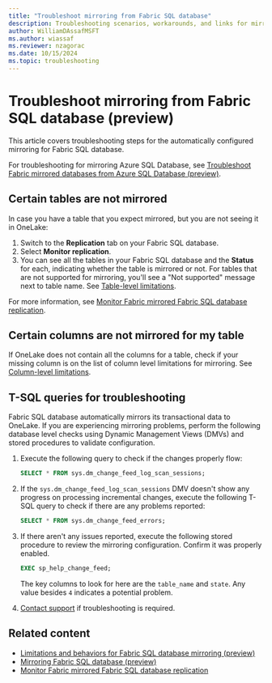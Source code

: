 ```yaml
---
title: "Troubleshoot mirroring from Fabric SQL database"
description: Troubleshooting scenarios, workarounds, and links for mirroring Fabric SQL database.
author: WilliamDAssafMSFT
ms.author: wiassaf
ms.reviewer: nzagorac
ms.date: 10/15/2024
ms.topic: troubleshooting
---
```

# Troubleshoot mirroring from Fabric SQL database (preview)

This article covers troubleshooting steps for the automatically configured mirroring for Fabric SQL database.

For troubleshooting for mirroring Azure SQL Database, see [Troubleshoot Fabric mirrored databases from Azure SQL Database (preview)](../mirrored-database/azure-sql-database-troubleshoot.md).

## Certain tables are not mirrored

In case you have a table that you expect mirrored, but you are not seeing it in OneLake:

1. Switch to the **Replication** tab on your Fabric SQL database.
1. Select **Monitor replication**.
1. You can see all the tables in your Fabric SQL database and the **Status** for each, indicating whether the table is mirrored or not. For tables that are not supported for mirroring, you'll see a "Not supported" message next to table name. See [Table-level limitations](mirroring-limitations.md#table-level).

For more information, see [Monitor Fabric mirrored Fabric SQL database replication](mirroring-monitor.md).

## Certain columns are not mirrored for my table

If OneLake does not contain all the columns for a table, check if your missing column is on the list of column level limitations for mirroring. See [Column-level limitations](mirroring-limitations.md#column-level).

## T-SQL queries for troubleshooting

Fabric SQL database automatically mirrors its transactional data to OneLake. If you are experiencing mirroring problems, perform the following database level checks using Dynamic Management Views (DMVs) and stored procedures to validate configuration.

1. Execute the following query to check if the changes properly flow:

    ```sql
    SELECT * FROM sys.dm_change_feed_log_scan_sessions;
    ```

1. If the `sys.dm_change_feed_log_scan_sessions` DMV doesn't show any progress on processing incremental changes, execute the following T-SQL query to check if there are any problems reported:

    ```sql
    SELECT * FROM sys.dm_change_feed_errors;
    ```

1. If there aren't any issues reported, execute the following stored procedure to review the mirroring configuration. Confirm it was properly enabled.

    ```sql
    EXEC sp_help_change_feed;
    ```

    The key columns to look for here are the `table_name` and `state`. Any value besides `4` indicates a potential problem.
1. [Contact support](/power-bi/support/service-support-options) if troubleshooting is required.

## Related content

- [Limitations and behaviors for Fabric SQL database mirroring (preview)](mirroring-limitations.md)
- [Mirroring Fabric SQL database (preview)](mirroring-overview.md)
- [Monitor Fabric mirrored Fabric SQL database replication](mirroring-monitor.md)
